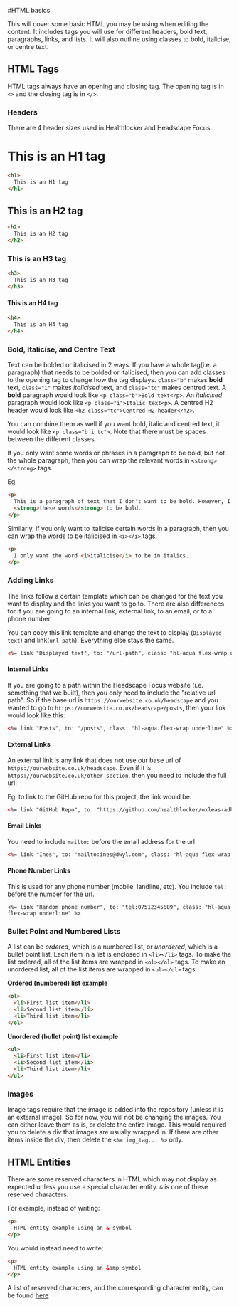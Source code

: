 #HTML basics

This will cover some basic HTML you may be using when editing the content.
It includes tags you will use for different headers, bold text, paragraphs,
links, and lists. It will also outline using classes to bold, italicise, or
centre text.

## HTML Tags

HTML tags always have an opening and closing tag. The opening tag is in `<>` and
the closing tag is in `</>`.

### Headers

There are 4 header sizes used in Healthlocker and Headscape Focus.

# This is an H1 tag

```html
<h1>
  This is an H1 tag
</h1>
```

## This is an H2 tag

```html
<h2>
  This is an H2 tag
</h2>
```

### This is an H3 tag

```html
<h3>
  This is an H3 tag
</h3>
```

#### This is an H4 tag

```html
<h4>
  This is an H4 tag
</h4>
```

### Bold, Italicise, and Centre Text

Text can be bolded or italicised in 2 ways.
If you have a whole tag(i.e. a paragraph) that needs to be bolded or italicised,
then you can add classes to the opening tag to change how the tag displays.
`class="b"` makes **bold** text,
`class="i"` makes *italicised* text, and `class="tc"` makes centred text.
A **bold** paragraph would look like
`<p class="b">Bold text</p>`. An *italicised* paragraph would look like
`<p class="i">Italic text<p>`. A centred H2 header would look like
`<h2 class="tc">Centred H2 header</h2>`.

You can combine them as well if you want bold, italic and centred text, it would
look like `<p class="b i tc">`. Note that there must be spaces between the
different classes.

If you only want some words or phrases in a paragraph to be bold, but not the
whole paragraph, then you can wrap the relevant words
in `<strong></strong>` tags.

Eg.

```html
<p>
  This is a paragraph of text that I don't want to be bold. However, I want
  <strong>these words</strong> to be bold.
</p>
```

Similarly, if you only want to italicise certain words in a paragraph, then you
can wrap the words to be italicised in `<i></i>` tags.

```html
<p>
  I only want the word <i>italicise</i> to be in italics.
</p>
```

### Adding Links

The links follow a certain template which can be changed for the text you want
to display and the links you want to go to. There are also differences for if
you are going to an internal link, external link, to an email, or to a phone
number.

You can copy this link template and change the text to display
(`Displayed text`) and link(`url-path`). Everything else stays the same.

```html
<%= link "Displayed text", to: "/url-path", class: "hl-aqua flex-wrap underline" %>
```

#### Internal Links
If you are going to a path within the Headscape Focus website
(i.e. something that we built), then you only need to include the
"relative url path". So if the base url is `https://ourwebsite.co.uk/headscape`
and you wanted to go to `https://ourwebsite.co.uk/headscape/posts`, then your
link would look like this:

```html
<%= link "Posts", to: "/posts", class: "hl-aqua flex-wrap underline" %>
```

#### External Links
An external link is any link that does not use our base url of
`https://ourwebsite.co.uk/headscape`. Even if it is
`https://ourwebsite.co.uk/other-section`, then you need to include the full url.

Eg. to link to the GitHub repo for this project, the link would be:

```html
<%= link "GitHub Repo", to: "https://github.com/healthlocker/oxleas-adhd", class: "hl-aqua flex-wrap underline" %>
```

#### Email Links
You need to include `mailto:` before the email address for the url

```html
<%= link "Ines", to: "mailto:ines@dwyl.com", class: "hl-aqua flex-wrap underline" %>
```

#### Phone Number Links
This is used for any phone number (mobile, landline, etc). You include `tel:`
before the number for the url.

```
<%= link "Random phone number", to: "tel:07512345689", class: "hl-aqua flex-wrap underline" %>
```

### Bullet Point and Numbered Lists
A list can be *ordered*, which is a numbered list, or *unordered*, which is a bullet point list. Each item in a list is enclosed in `<li></li>` tags. To make the list ordered, all of the list items are wrapped in `<ol></ol>` tags. To make an unordered list, all of the list items are wrapped in `<ul></ul>` tags.

**Ordered (numbered) list example**

```html
<ol>
  <li>First list item</li>
  <li>Second list item</li>
  <li>Third list item</li>
</ol>
```

**Unordered (bullet point) list example**

```html
<ul>
  <li>First list item</li>
  <li>Second list item</li>
  <li>Third list item</li>
</ul>
```

### Images
Image tags require that the image is added into the repository (unless it is an
external image). So for now, you will not be changing the images. You can either
leave them as is, or delete the entire image. This would required you to delete a div
that images are usually wrapped in. If there are other items inside the div, then
delete the `<%= img_tag... %>` only.

## HTML Entities
There are some reserved characters in HTML which may not display as expected unless you use a special character entity. `&` is one of these reserved characters.

For example, instead of writing:

```html
<p>
  HTML entity example using an & symbol
</p>
```

You would instead need to write:

```html
<p>
  HTML entity example using an &amp symbol
</p>
```

A list of reserved characters, and the corresponding character entity,
can be found [here](https://www.w3schools.com/html/html_entities.asp)
